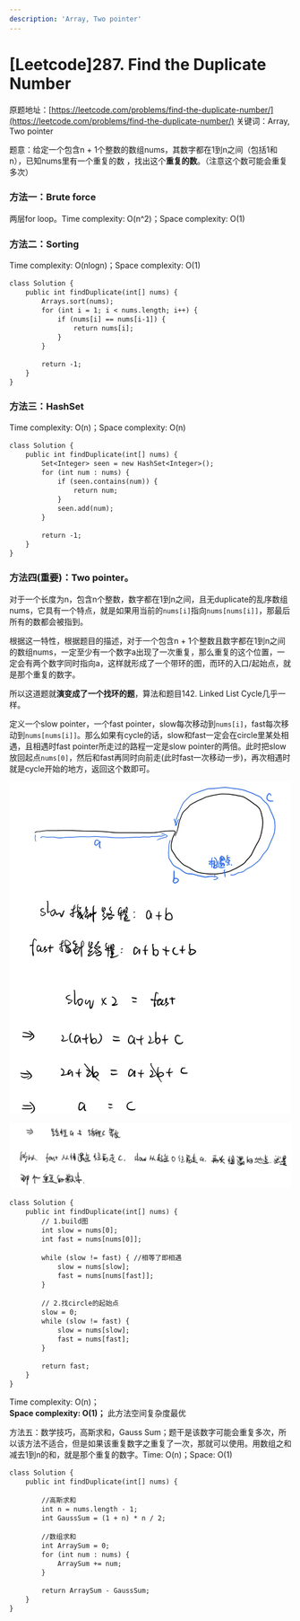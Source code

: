 ```yaml
---
description: 'Array, Two pointer'
---
```


# \[Leetcode\]287. Find the Duplicate Number

原题地址：[https://leetcode.com/problems/find-the-duplicate-number/](https://leetcode.com/problems/find-the-duplicate-number/) 关键词：Array, Two pointer

题意：给定一个包含n + 1个整数的数组nums，其数字都在1到n之间（包括1和n），已知nums里有一个重复的数 ，找出这个**重复的数**。（注意这个数可能会重复多次）

### 方法一：Brute force

两层for loop。Time complexity: O\(n^2\)；Space complexity: O\(1\)

### 方法二：Sorting

Time complexity: O\(nlogn\)；Space complexity: O\(1\)

```text
class Solution {
    public int findDuplicate(int[] nums) {
        Arrays.sort(nums);
        for (int i = 1; i < nums.length; i++) {
            if (nums[i] == nums[i-1]) {
                return nums[i];
            }
        }

        return -1;
    }
}
```



### 方法三：HashSet

Time complexity: O\(n\)；Space complexity: O\(n\)

```text
class Solution {
    public int findDuplicate(int[] nums) {
        Set<Integer> seen = new HashSet<Integer>();
        for (int num : nums) {
            if (seen.contains(num)) {
                return num;
            }
            seen.add(num);
        }

        return -1;
    }
}
```



### 方法四\(**重要**\)：**Two pointer**。

对于一个长度为n，包含n个整数，数字都在1到n之间，且无duplicate的乱序数组nums，它具有一个特点，就是如果用当前的`nums[i]`指向`nums[nums[i]]`，那最后所有的数都会被指到。

根据这一特性，根据题目的描述，对于一个包含n + 1个整数且数字都在1到n之间的数组nums，一定至少有一个数字a出现了一次重复，那么重复的这个位置，一定会有两个数字同时指向a，这样就形成了一个带环的图，而环的入口/起始点，就是那个重复的数字。

所以这道题就**演变成了一个找环的题**，算法和题目142. Linked List Cycle几乎一样。

定义一个slow pointer，一个fast pointer，slow每次移动到`nums[i]`，fast每次移动到`nums[nums[i]]`。那么如果有cycle的话，slow和fast一定会在circle里某处相遇，且相遇时fast pointer所走过的路程一定是slow pointer的两倍。此时把slow放回起点`nums[0]`，然后和fast再同时向前走\(此时fast一次移动一步\)，再次相遇时就是cycle开始的地方，返回这个数即可。

![](.gitbook/assets/img_6044%20%281%29.jpg)

![](.gitbook/assets/img_6045-2%20%281%29.jpg)

```text
class Solution {
    public int findDuplicate(int[] nums) {
        // 1.build图
        int slow = nums[0];
        int fast = nums[nums[0]];
        
        while (slow != fast) { //相等了即相遇
            slow = nums[slow];
            fast = nums[nums[fast]];
        }
        
        // 2.找circle的起始点
        slow = 0;
        while (slow != fast) {
            slow = nums[slow];
            fast = nums[fast];
        }
        
        return fast;
    }
}
```

Time complexity: O\(n\)；  
**Space complexity: O\(1\)；** 此方法空间复杂度最优

方法五：数学技巧，高斯求和，Gauss Sum；题干是该数字可能会重复多次，所以该方法不适合，但是如果该重复数字之重复了一次，那就可以使用。用数组之和减去1到n的和，就是那个重复的数字。Time: O\(n\)；Space: O\(1\)

```text
class Solution {
    public int findDuplicate(int[] nums) {
        
        //高斯求和
        int n = nums.length - 1;
        int GaussSum = (1 + n) * n / 2;
        
        //数组求和
        int ArraySum = 0;
        for (int num : nums) {
            ArraySum += num;
        }
        
        return ArraySum - GaussSum;
    }
}
```



